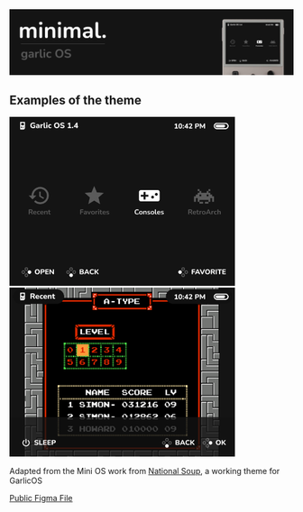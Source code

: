 <img src="https://github.com/nithou/Minimal-garlicOS/raw/main/_img/preview-garlic.png" alt="minimal. for Garlic OS"/>

## Examples of the theme

<img src="https://github.com/nithou/Minimal-garlicOS/raw/main/_img/theme-example.png" width=400 alt="Example of the Home" style="display:inline-block;"/>&nbsp;&nbsp;<img src="https://github.com/nithou/Minimal-garlicOS/raw/main/_img/recent-example.png" width=400 alt="Example of the inline List" style="display:inline-block;"/>

Adapted from the Mini OS work from [National Soup](https://github.com/OnionUI/Themes/commits/main/themes/mini.os%20by%20nationalsoup), a working theme for GarlicOS

[Public Figma File](https://www.figma.com/community/file/1219968948888512600)
